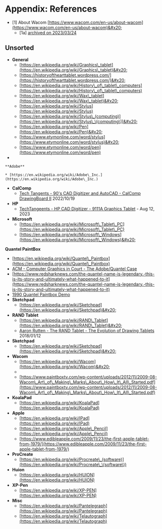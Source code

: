# Appendix: References

* \[1] About Wacom [https://www.wacom.com/en-us/about-wacom](https://www.wacom.com/en-us/about-wacom)&#x20;
  * \[1a] [archived on 2023/03/24 ](https://archive.is/QVugm)

## **Unsorted**

* **General**
  * [https://en.wikipedia.org/wiki/Graphics\_tablet](https://en.wikipedia.org/wiki/Graphics\_tablet)&#x20;
  * [https://historyofthearttablet.wordpress.com/](https://historyofthearttablet.wordpress.com/)&#x20;
  * [https://en.wikipedia.org/wiki/History\_of\_tablet\_computers](https://en.wikipedia.org/wiki/History\_of\_tablet\_computers) &#x20;
  * [https://en.wikipedia.org/wiki/Wax\_tablet](https://en.wikipedia.org/wiki/Wax\_tablet)&#x20;
  * [https://en.wikipedia.org/wiki/Stylus](https://en.wikipedia.org/wiki/Stylus)
  * [https://en.wikipedia.org/wiki/Stylus\_(computing)](https://en.wikipedia.org/wiki/Stylus\_\(computing\))&#x20;
  * [https://en.wikipedia.org/wiki/Pen](https://en.wikipedia.org/wiki/Pen)&#x20;
  * [https://www.etymonline.com/word/stylus](https://www.etymonline.com/word/stylus)&#x20;
  * [https://www.etymonline.com/word/pen](https://www.etymonline.com/word/pen)
*

    **Adobe**

    * [https://en.wikipedia.org/wiki/Adobe\_Inc.](https://en.wikipedia.org/wiki/Adobe\_Inc.)
* **CalComp**
  * [Tech Tangents - 90's CAD Digitizer and AutoCAD - CalComp DrawingBoard II](https://www.youtube.com/watch?v=QAy08gnA\_14) 2022/10/19
* **HP**
  * [TechTangeents - HP CAD Digitizer - 9111A Graphics Tablet](https://www.youtube.com/watch?v=Kq6GO5nNoxM) - Aug 12, 2023
* **Microsoft**
  * [https://en.wikipedia.org/wiki/Microsoft\_Tablet\_PC](https://en.wikipedia.org/wiki/Microsoft\_Tablet\_PC) &#x20;
  * [https://en.wikipedia.org/wiki/Microsoft\_Windows](https://en.wikipedia.org/wiki/Microsoft\_Windows)&#x20;

**Quantel PaintBox**

* [https://en.wikipedia.org/wiki/Quantel\_Paintbox](https://en.wikipedia.org/wiki/Quantel\_Paintbox)
* [ACM - Computer Graphics in Court - The Adobe/Quantel Case](https://dl.acm.org/doi/pdf/10.1145/281278.281322)
* [https://www.redsharknews.com/the-quantel-name-is-legendary.-this-is-its-story-and-ultimately-what-happened-to-it](https://www.redsharknews.com/the-quantel-name-is-legendary.-this-is-its-story-and-ultimately-what-happened-to-it) &#x20;
* [1990 Quantel Paintbox Demo](https://www.youtube.com/watch?v=BwO4LP0wLbY)&#x20;
* **Sketchpad**
  * [https://en.wikipedia.org/wiki/Sketchpad](https://en.wikipedia.org/wiki/Sketchpad)&#x20;
* **RAND Tablet**
  * [https://en.wikipedia.org/wiki/RAND\_Tablet](https://en.wikipedia.org/wiki/RAND\_Tablet)&#x20;
  * [Aaron Rutten - The RAND Tablet - The Evolution of Drawing Tablets](https://www.youtube.com/watch?v=gAav9dNp9R4) 2018/01/12
* **Sketchpad**
  * [https://en.wikipedia.org/wiki/Sketchpad](https://en.wikipedia.org/wiki/Sketchpad)&#x20;
* **Wacom**
  * [https://en.wikipedia.org/wiki/Wacom](https://en.wikipedia.org/wiki/Wacom)&#x20;
  *
  * [https://www.paintboxtv.com/wp-content/uploads/2012/11/2009-08-Wacom\_Art\_of\_Making\_Marks\_About\_How\_It\_All\_Started.pdf](https://www.paintboxtv.com/wp-content/uploads/2012/11/2009-08-Wacom\_Art\_of\_Making\_Marks\_About\_How\_It\_All\_Started.pdf)
* **KoalaPad**
  * [https://en.wikipedia.org/wiki/KoalaPad](https://en.wikipedia.org/wiki/KoalaPad)
* **Apple**&#x20;
  * [https://en.wikipedia.org/wiki/IPad](https://en.wikipedia.org/wiki/IPad)
  * [https://en.wikipedia.org/wiki/Apple\_Pencil](https://en.wikipedia.org/wiki/Apple\_Pencil)
  * [https://www.edibleapple.com/2009/11/23/the-first-apple-tablet-from-1979/](https://www.edibleapple.com/2009/11/23/the-first-apple-tablet-from-1979/)
* **ProCreate**
  * [https://en.wikipedia.org/wiki/Procreate\_(software)](https://en.wikipedia.org/wiki/Procreate\_\(software\))
* **Huion**
  * [https://en.wikipedia.org/wiki/HUION](https://en.wikipedia.org/wiki/HUION)
* **XP-Pen**
  * [https://en.wikipedia.org/wiki/XP-PEN](https://en.wikipedia.org/wiki/XP-PEN)
* **Misc**
  * [https://en.wikipedia.org/wiki/Pantelegraph](https://en.wikipedia.org/wiki/Pantelegraph)
  * [https://en.wikipedia.org/wiki/Telautograph](https://en.wikipedia.org/wiki/Telautograph)

